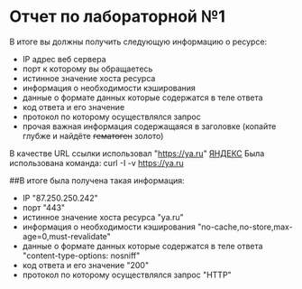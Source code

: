 # Отчет по лабораторной №1

В итоге вы должны получить следующую информацию о ресурсе:
- IP адрес веб сервера
- порт к которому вы обращаетесь
- истинное значение хоста ресурса
- информация о необходимости кэширования
- данные о формате данных которые содержатся в теле ответа
- код ответа и его значение
- протокол по которому осуществлялся запрос
- прочая важная информация содержащаяся в заголовке (копайте глубже и найдёте ~~гематоген~~ золото)





В качестве URL ссылки использовал "https://ya.ru" [ЯНДЕКС](https://ya.ru)
Была использована команда: curl -I -v https://ya.ru

##В итоге была получена такая информация:
- IP "87.250.250.242"
- порт "443"
- истинное значение хоста ресурса "ya.ru"
- информация о необходимости кэширования "no-cache,no-store,max-age=0,must-revalidate"
- данные о формате данных которые содержатся в теле ответа "content-type-options: nosniff"
- код ответа и его значение "200"
- протокол по которому осуществлялся запрос "HTTP"

